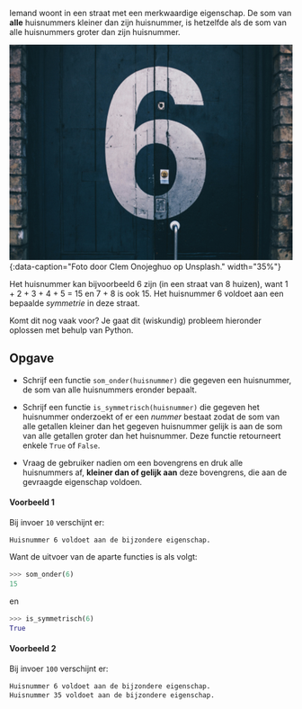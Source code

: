 Iemand woont in een straat met een merkwaardige eigenschap. De som van **alle** huisnummers kleiner dan zijn huisnummer, is hetzelfde als de som van alle huisnummers groter dan zijn huisnummer.

![Foto door Clem Onojeghuo op Unsplash.](media/clem-onojeghuo.jpg "Foto door Clem Onojeghuo op Unsplash."){:data-caption="Foto door Clem Onojeghuo op Unsplash."  width="35%"}

Het huisnummer kan bijvoorbeeld 6 zijn (in een straat van 8 huizen), want 1 + 2 + 3 + 4 + 5 = 15 en 7 + 8 is ook 15. Het huisnummer 6 voldoet aan een bepaalde *symmetrie* in deze straat.

Komt dit nog vaak voor? Je gaat dit (wiskundig) probleem hieronder oplossen met behulp van Python.

## Opgave

* Schrijf een functie `som_onder(huisnummer)` die gegeven een huisnummer, de som van alle huisnummers eronder bepaalt.

* Schrijf een functie `is_symmetrisch(huisnummer)` die gegeven het huisnummer onderzoekt of er een *nummer* bestaat zodat de som van alle getallen kleiner dan het gegeven huisnummer gelijk is aan de som van alle getallen groter dan het huisnummer. Deze functie retourneert enkele `True` of `False`.

* Vraag de gebruiker nadien om een bovengrens en druk alle huisnummers af, **kleiner dan of gelijk aan** deze bovengrens, die aan de gevraagde eigenschap voldoen.

#### Voorbeeld 1

Bij invoer `10` verschijnt er:
```
Huisnummer 6 voldoet aan de bijzondere eigenschap.
```

Want de uitvoer van de aparte functies is als volgt:
```python
>>> som_onder(6)
15
```
en
```python
>>> is_symmetrisch(6)
True
```

#### Voorbeeld 2

Bij invoer `100` verschijnt er:
```
Huisnummer 6 voldoet aan de bijzondere eigenschap.
Huisnummer 35 voldoet aan de bijzondere eigenschap.
```
